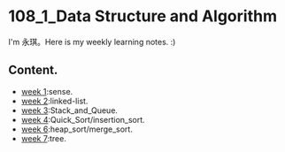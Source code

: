 # 108_1_Data Structure and Algorithm
I'm 永琪。Here is my weekly learning notes. :)
  
## Content. 
- [week 1](https://github.com/hello02923/lai/tree/master/content/week1#week-1):sense. 
- [week 2](https://github.com/hello02923/lai/tree/master/content/week2#week-2):linked-list. 
- [week 3](https://github.com/hello02923/lai/tree/master/content/week4#week-3):Stack_and_Queue. 
- [week 4](https://github.com/hello02923/lai/tree/master/content/week4#week-4):Quick_Sort/insertion_sort. 
- [week 6](https://github.com/hello02923/lai/tree/master/content/week6#week6):heap_sort/merge_sort. 
- [week 7](https://github.com/hello02923/lai/tree/master/content/week4#week-7):tree. 

